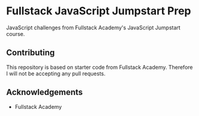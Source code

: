 # Fullstack JavaScript Jumpstart Prep
JavaScript challenges from Fullstack Academy's JavaScript Jumpstart course.

## Contributing
This repository is based on starter code from Fullstack Academy. Therefore I will not be accepting any pull requests.

## Acknowledgements
* Fullstack Academy